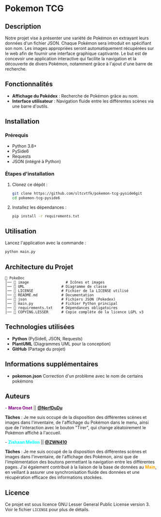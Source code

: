 # Pokemon TCG


## Description


Notre projet vise à présenter une variété de Pokémon en extrayant leurs données d'un fichier JSON. Chaque Pokémon sera introduit en spécifiant son nom.
Les images appropriées seront automatiquement récupérées sur le web afin de fournir une interface graphique captivante.
Le but est de concevoir une application interactive qui facilite la navigation et la découverte de divers Pokémon, notamment grâce à l'ajout d'une barre de recherche.


## Fonctionnalités


- **Affichage du Pokédex** : Recherche de Pokémon grâce au nom.
- **Interface utilisateur** : Navigation fluide entre les différentes scènes via une barre d'outils.


## Installation


### Prérequis


- Python 3.8+
- PySide6
- Requests
- JSON (intégré à Python)


### Étapes d'installation


1. Clonez ce dépôt :
   ```sh
   git clone https://github.com/sltcvtfk/pokemon-tcg-pyside6git
   cd pokemon-tcg-pyside6
   ```
2. Installez les dépendances :
   ```sh
   pip install -r requirements.txt
   ```


## Utilisation


Lancez l'application avec la commande :


```sh
python main.py
```


## Architecture du Projet


```
📂 PokeDoc      
│── 📂 image                 # Icônes et images
│── 📂 UML                 # Diagramme de classe
│── 📜 LICENSE             # Fichier de la LICENSE utilisé
│── 📜 README.md           # Documentation
│── 📜 json                # Fichiers JSON (Pokedex)
│── 📜 main.py             # Fichier Python principal
│── 📜 requirements.txt    # Dépendances obligatoires
|── 📜 COPYING.LESSER      # Copie complète de la licence LGPL v3
```


## Technologies utilisées


- **Python** (PySide6, JSON, Requests)
- **PlantUML** (Diagrammes UML pour la conception)
- **GitHub** (Partage du projet)


## Informations supplémentaires


- **pokemon.json** Correction d'un problème avec le nom de certains pokémons


## Auteurs
-<span style="color:purple">
**Marco Onet**
</span> || [**@NerfDuDu**](https://github.com/NerfDuDu)


**Tâches** : Je me suis occupé de la disposition des différentes scènes et images dans l'inventaire, de l'affichage du Pokémon dans le menu, ainsi que de l'interaction avec le bouton "Tirer", qui change aléatoirement le Pokémon affiché à l'accueil.


-<span style="color:cyan">
**Zishaan Mellon**
</span> || [**@ZWN410**](https://github.com/ZWN410)


**Tâches** : Je me suis occupé de la disposition des différentes scènes et images dans l'inventaire, de l'affichage des Pokémon, ainsi que de l'implémentation des boutons permettant la navigation entre les différentes pages. J'ai également contribué à la liaison de la base de données au <span style="color:orange"> **Main**</span>, en veillant à assurer une synchronisation fluide des données et une récupération efficace des informations stockées.


## Licence

Ce projet est sous licence GNU Lesser General Public License version 3.  
Voir le fichier `LICENSE` pour plus de détails.
